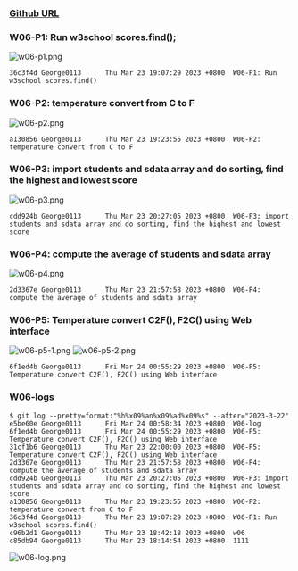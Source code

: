 ### [Github URL](https://github.com/George0113/1112-1N-js-demo-211410542.git)

### W06-P1: Run w3school scores.find();

![w06-p1.png](https://spguhxeeusfjlibdhcxj.supabase.co/storage/v1/object/public/demo42/md_1N_img/w06-p1.png)

```
36c3f4d George0113      Thu Mar 23 19:07:29 2023 +0800  W06-P1: Run w3school scores.find()
```

### W06-P2: temperature convert from C to F

![w06-p2.png](https://spguhxeeusfjlibdhcxj.supabase.co/storage/v1/object/public/demo42/md_1N_img/w06-p2.png)

```
a130856 George0113      Thu Mar 23 19:23:55 2023 +0800  W06-P2: temperature convert from C to F
```

### W06-P3: import students and sdata array and do sorting, find the highest and lowest score

![w06-p3.png](https://spguhxeeusfjlibdhcxj.supabase.co/storage/v1/object/public/demo42/md_1N_img/w06-p3.png)

```
cdd924b George0113      Thu Mar 23 20:27:05 2023 +0800  W06-P3: import students and sdata array and do sorting, find the highest and lowest score
```

### W06-P4: compute the average of students and sdata array

![w06-p4.png](https://spguhxeeusfjlibdhcxj.supabase.co/storage/v1/object/public/demo42/md_1N_img/w06-p4.png)

```
2d3367e George0113      Thu Mar 23 21:57:58 2023 +0800  W06-P4: compute the average of students and sdata array
```


### W06-P5: Temperature convert C2F(), F2C() using Web interface

![w06-p5-1.png](https://spguhxeeusfjlibdhcxj.supabase.co/storage/v1/object/public/demo42/md_1N_img/w06-p5-1.png)
![w06-p5-2.png](https://spguhxeeusfjlibdhcxj.supabase.co/storage/v1/object/public/demo42/md_1N_img/w06-p5-2.png)

```
6f1ed4b George0113      Fri Mar 24 00:55:29 2023 +0800  W06-P5: Temperature convert C2F(), F2C() using Web interface
```

### W06-logs

```
$ git log --pretty=format:"%h%x09%an%x09%ad%x09%s" --after="2023-3-22"
e5be60e George0113      Fri Mar 24 00:58:34 2023 +0800  W06-log
6f1ed4b George0113      Fri Mar 24 00:55:29 2023 +0800  W06-P5: Temperature convert C2F(), F2C() using Web interface
31cf1b6 George0113      Thu Mar 23 22:00:00 2023 +0800  W06-P5: Temperature convert C2F(), F2C() using Web interface
2d3367e George0113      Thu Mar 23 21:57:58 2023 +0800  W06-P4: compute the average of students and sdata array
cdd924b George0113      Thu Mar 23 20:27:05 2023 +0800  W06-P3: import students and sdata array and do sorting, find the highest and lowest score
a130856 George0113      Thu Mar 23 19:23:55 2023 +0800  W06-P2: temperature convert from C to F
36c3f4d George0113      Thu Mar 23 19:07:29 2023 +0800  W06-P1: Run w3school scores.find()
c96b2d1 George0113      Thu Mar 23 18:42:18 2023 +0800  w06
c85db94 George0113      Thu Mar 23 18:14:54 2023 +0800  1111
```

![w06-log.png](https://spguhxeeusfjlibdhcxj.supabase.co/storage/v1/object/public/demo42/md_1N_img/w06-log.png)
